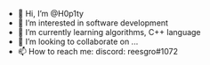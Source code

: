 - 👋 Hi, I’m @H0p1ty
- 👀 I’m interested in software development
- 🌱 I’m currently learning algorithms, C++ language
- 💞️ I’m looking to collaborate on ...
- 📫 How to reach me: discord: reesgro#1072

<!---
H0p1ty/H0p1ty is a ✨ special ✨ repository because its `README.md` (this file) appears on your GitHub profile.
You can click the Preview link to take a look at your changes.
--->
